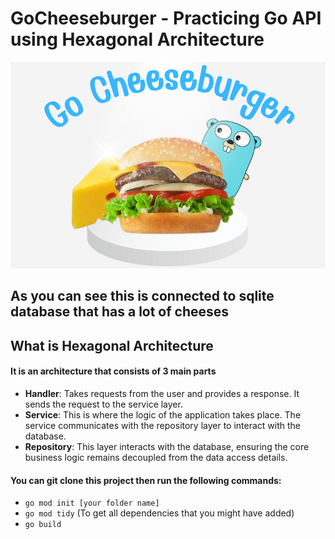 # GoCheeseburger - Practicing Go API using Hexagonal Architecture

![Cheeseburger Image](intro.png)

## **As you can see this is connected to sqlite database that has a lot of cheeses**

## **What is Hexagonal Architecture**
#### It is an architecture that consists of 3 main parts

- **Handler**: Takes requests from the user and provides a response. It sends the request to the service layer.
- **Service**: This is where the logic of the application takes place. The service communicates with the repository layer to interact with the database.
- **Repository**: This layer interacts with the database, ensuring the core business logic remains decoupled from the data access details.

#### You can git clone this project then run the following commands:

- `go mod init [your folder name]`
- `go mod tidy` (To get all dependencies that you might have added)
- `go build`
